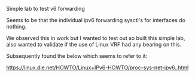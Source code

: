 Simple lab to test v6 forwarding

Seems to be that the individual ipv6 forwarding sysctl's for interfaces do nothing.

We observed this in work but I wanted to test out so built this simple lab, also wanted to validate if the use of Linux VRF had any bearing on this.

Subsequently found the below which seems to refer to it:

https://linux.die.net/HOWTO/Linux+IPv6-HOWTO/proc-sys-net-ipv6..html
